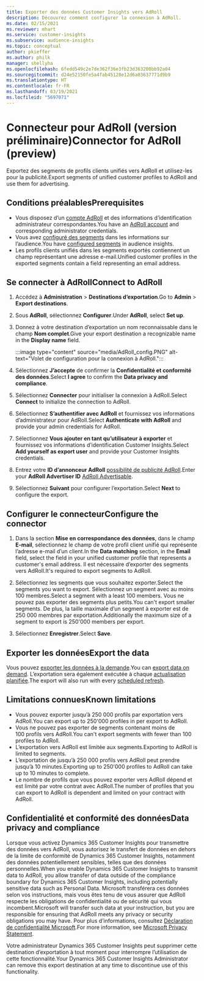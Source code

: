 ```yaml
---
title: Exporter des données Customer Insights vers AdRoll
description: Découvrez comment configurer la connexion à AdRoll.
ms.date: 02/15/2021
ms.reviewer: mhart
ms.service: customer-insights
ms.subservice: audience-insights
ms.topic: conceptual
author: pkieffer
ms.author: philk
manager: shellyha
ms.openlocfilehash: 6fedd549c2e7de362f36e3fb23d363200bb92a04
ms.sourcegitcommit: d24e52150fe5a4fab45128e12d6a03637771d9b9
ms.translationtype: HT
ms.contentlocale: fr-FR
ms.lasthandoff: 03/19/2021
ms.locfileid: "5697071"
---
```

# <a name="connector-for-adroll-preview"></a><span data-ttu-id="a9e78-103">Connecteur pour AdRoll (version préliminaire)</span><span class="sxs-lookup"><span data-stu-id="a9e78-103">Connector for AdRoll (preview)</span></span>

<span data-ttu-id="a9e78-104">Exportez des segments de profils clients unifiés vers AdRoll et utilisez-les pour la publicité.</span><span class="sxs-lookup"><span data-stu-id="a9e78-104">Export segments of unified customer profiles to AdRoll and use them for advertising.</span></span> 

## <a name="prerequisites"></a><span data-ttu-id="a9e78-105">Conditions préalables</span><span class="sxs-lookup"><span data-stu-id="a9e78-105">Prerequisites</span></span>

-   <span data-ttu-id="a9e78-106">Vous disposez d’un [compte AdRoll](https://www.adroll.com/) et des informations d’identification administrateur correspondantes.</span><span class="sxs-lookup"><span data-stu-id="a9e78-106">You have an [AdRoll account](https://www.adroll.com/) and corresponding administrator credentials.</span></span>
-   <span data-ttu-id="a9e78-107">Vous avez [configuré des segments](segments.md) dans les informations sur l’audience.</span><span class="sxs-lookup"><span data-stu-id="a9e78-107">You have [configured segments](segments.md) in audience insights.</span></span>
-   <span data-ttu-id="a9e78-108">Les profils clients unifiés dans les segments exportés contiennent un champ représentant une adresse e-mail.</span><span class="sxs-lookup"><span data-stu-id="a9e78-108">Unified customer profiles in the exported segments contain a field representing an email address.</span></span>

## <a name="connect-to-adroll"></a><span data-ttu-id="a9e78-109">Se connecter à AdRoll</span><span class="sxs-lookup"><span data-stu-id="a9e78-109">Connect to AdRoll</span></span>

1. <span data-ttu-id="a9e78-110">Accédez à **Administration** > **Destinations d’exportation**.</span><span class="sxs-lookup"><span data-stu-id="a9e78-110">Go to **Admin** > **Export destinations**.</span></span>

1. <span data-ttu-id="a9e78-111">Sous **AdRoll**, sélectionnez **Configurer**.</span><span class="sxs-lookup"><span data-stu-id="a9e78-111">Under **AdRoll**, select **Set up**.</span></span>

1. <span data-ttu-id="a9e78-112">Donnez à votre destination d’exportation un nom reconnaissable dans le champ **Nom complet**.</span><span class="sxs-lookup"><span data-stu-id="a9e78-112">Give your export destination a recognizable name in the **Display name** field.</span></span>

   :::image type="content" source="media/AdRoll_config.PNG" alt-text="Volet de configuration pour la connexion à AdRoll.":::

1. <span data-ttu-id="a9e78-114">Sélectionnez **J’accepte** de confirmer la **Confidentialité et conformité des données**.</span><span class="sxs-lookup"><span data-stu-id="a9e78-114">Select **I agree** to confirm the **Data privacy and compliance**.</span></span>

1. <span data-ttu-id="a9e78-115">Sélectionnez **Connecter** pour initialiser la connexion à AdRoll.</span><span class="sxs-lookup"><span data-stu-id="a9e78-115">Select **Connect** to initialize the connection to AdRoll.</span></span>

1. <span data-ttu-id="a9e78-116">Sélectionnez **S’authentifier avec AdRoll** et fournissez vos informations d’administrateur pour AdRoll.</span><span class="sxs-lookup"><span data-stu-id="a9e78-116">Select **Authenticate with AdRoll** and provide your admin credentials for AdRoll.</span></span> 

1. <span data-ttu-id="a9e78-117">Sélectionnez **Vous ajouter en tant qu’utilisateur à exporter** et fournissez vos informations d’identification Customer Insights.</span><span class="sxs-lookup"><span data-stu-id="a9e78-117">Select **Add yourself as export user** and provide your Customer Insights credentials.</span></span>

1. <span data-ttu-id="a9e78-118">Entrez votre **ID d’annonceur AdRoll** [possibilité de publicité AdRoll](https://help.adroll.com/hc/en-us/articles/212011838-Advertiser-Profiles).</span><span class="sxs-lookup"><span data-stu-id="a9e78-118">Enter your **AdRoll Advertiser ID** [AdRoll Advertisable](https://help.adroll.com/hc/en-us/articles/212011838-Advertiser-Profiles).</span></span>

1. <span data-ttu-id="a9e78-119">Sélectionnez **Suivant** pour configurer l’exportation.</span><span class="sxs-lookup"><span data-stu-id="a9e78-119">Select **Next** to configure the export.</span></span>

## <a name="configure-the-connector"></a><span data-ttu-id="a9e78-120">Configurer le connecteur</span><span class="sxs-lookup"><span data-stu-id="a9e78-120">Configure the connector</span></span>

1. <span data-ttu-id="a9e78-121">Dans la section **Mise en correspondance des données**, dans le champ **E-mail**, sélectionnez le champ de votre profil client unifié qui représente l’adresse e-mail d’un client.</span><span class="sxs-lookup"><span data-stu-id="a9e78-121">In the **Data matching** section, in the **Email** field, select the field in your unified customer profile that represents a customer's email address.</span></span> <span data-ttu-id="a9e78-122">Il est nécessaire d’exporter des segments vers AdRoll.</span><span class="sxs-lookup"><span data-stu-id="a9e78-122">It's required to export segments to AdRoll.</span></span>

1. <span data-ttu-id="a9e78-123">Sélectionnez les segments que vous souhaitez exporter.</span><span class="sxs-lookup"><span data-stu-id="a9e78-123">Select the segments you want to export.</span></span> <span data-ttu-id="a9e78-124">Sélectionnez un segment avec au moins 100 membres.</span><span class="sxs-lookup"><span data-stu-id="a9e78-124">Select a segment with a least 100 members.</span></span> <span data-ttu-id="a9e78-125">Vous ne pouvez pas exporter des segments plus petits.</span><span class="sxs-lookup"><span data-stu-id="a9e78-125">You can't export smaller segments.</span></span> <span data-ttu-id="a9e78-126">De plus, la taille maximale d’un segment à exporter est de 250 000 membres par exportation.</span><span class="sxs-lookup"><span data-stu-id="a9e78-126">Additionally the maximum size of a segment to export is 250'000 members per export.</span></span> 

1. <span data-ttu-id="a9e78-127">Sélectionnez **Enregistrer**.</span><span class="sxs-lookup"><span data-stu-id="a9e78-127">Select **Save**.</span></span>

## <a name="export-the-data"></a><span data-ttu-id="a9e78-128">Exporter les données</span><span class="sxs-lookup"><span data-stu-id="a9e78-128">Export the data</span></span>

<span data-ttu-id="a9e78-129">Vous pouvez [exporter les données à la demande](export-destinations.md).</span><span class="sxs-lookup"><span data-stu-id="a9e78-129">You can [export data on demand](export-destinations.md).</span></span> <span data-ttu-id="a9e78-130">L’exportation sera également exécutée à chaque [actualisation planifiée](system.md#schedule-tab).</span><span class="sxs-lookup"><span data-stu-id="a9e78-130">The export will also run with every [scheduled refresh](system.md#schedule-tab).</span></span>

## <a name="known-limitations"></a><span data-ttu-id="a9e78-131">Limitations connues</span><span class="sxs-lookup"><span data-stu-id="a9e78-131">Known limitations</span></span>

- <span data-ttu-id="a9e78-132">Vous pouvez exporter jusqu’à 250 000 profils par exportation vers AdRoll.</span><span class="sxs-lookup"><span data-stu-id="a9e78-132">You can export up to 250'000 profiles in per export to AdRoll.</span></span>
- <span data-ttu-id="a9e78-133">Vous ne pouvez pas exporter de segments contenant moins de 100 profils vers AdRoll.</span><span class="sxs-lookup"><span data-stu-id="a9e78-133">You can't export segments with fewer than 100 profiles to AdRoll.</span></span> 
- <span data-ttu-id="a9e78-134">L’exportation vers AdRoll est limitée aux segments.</span><span class="sxs-lookup"><span data-stu-id="a9e78-134">Exporting to AdRoll is limited to segments.</span></span>
- <span data-ttu-id="a9e78-135">L’exportation de jusqu’à 250 000 profils vers AdRoll peut prendre jusqu’à 10 minutes.</span><span class="sxs-lookup"><span data-stu-id="a9e78-135">Exporting up to 250'000 profiles to AdRoll can take up to 10 minutes to complete.</span></span> 
- <span data-ttu-id="a9e78-136">Le nombre de profils que vous pouvez exporter vers AdRoll dépend et est limité par votre contrat avec AdRoll.</span><span class="sxs-lookup"><span data-stu-id="a9e78-136">The number of profiles that you can export to AdRoll is dependent and limited on your contract with AdRoll.</span></span>

## <a name="data-privacy-and-compliance"></a><span data-ttu-id="a9e78-137">Confidentialité et conformité des données</span><span class="sxs-lookup"><span data-stu-id="a9e78-137">Data privacy and compliance</span></span>

<span data-ttu-id="a9e78-138">Lorsque vous activez Dynamics 365 Customer Insights pour transmettre des données vers AdRoll, vous autorisez le transfert de données en dehors de la limite de conformité de Dynamics 365 Customer Insights, notamment des données potentiellement sensibles, telles que des données personnelles.</span><span class="sxs-lookup"><span data-stu-id="a9e78-138">When you enable Dynamics 365 Customer Insights to transmit data to AdRoll, you allow transfer of data outside of the compliance boundary for Dynamics 365 Customer Insights, including potentially sensitive data such as Personal Data.</span></span> <span data-ttu-id="a9e78-139">Microsoft transférera ces données selon vos instructions, mais vous êtes tenu de vous assurer que AdRoll respecte les obligations de confidentialité ou de sécurité qui vous incombent.</span><span class="sxs-lookup"><span data-stu-id="a9e78-139">Microsoft will transfer such data at your instruction, but you are responsible for ensuring that AdRoll meets any privacy or security obligations you may have.</span></span> <span data-ttu-id="a9e78-140">Pour plus d’informations, consultez [Déclaration de confidentialité Microsoft](https://go.microsoft.com/fwlink/?linkid=396732).</span><span class="sxs-lookup"><span data-stu-id="a9e78-140">For more information, see [Microsoft Privacy Statement](https://go.microsoft.com/fwlink/?linkid=396732).</span></span>

<span data-ttu-id="a9e78-141">Votre administrateur Dynamics 365 Customer Insights peut supprimer cette destination d’exportation à tout moment pour interrompre l’utilisation de cette fonctionnalité.</span><span class="sxs-lookup"><span data-stu-id="a9e78-141">Your Dynamics 365 Customer Insights Administrator can remove this export destination at any time to discontinue use of this functionality.</span></span>
